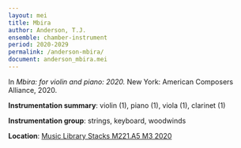 ```yaml
---
layout: mei
title: Mbira
author: Anderson, T.J.
ensemble: chamber-instrument
period: 2020-2029
permalink: /anderson-mbira/
document: anderson_mbira.mei
---
```


In *Mbira: for violin and piano: 2020.* New York: American Composers Alliance, 2020.

**Instrumentation summary**: violin (1), piano (1), viola (1), clarinet (1)

**Instrumentation group**: strings, keyboard, woodwinds 

**Location**: <a href="https://tufts.primo.exlibrisgroup.com/permalink/01TUN_INST/1kc9gia/alma991018306432403851" target="_blank">Music Library Stacks M221.A5 M3 2020</a>
